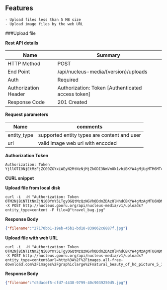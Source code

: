 Features 
------------

	- Upload files less than 5 MB size
	- Upload image files by the web URL 
	
	
###Upload file

**Rest API details**

| Name | Summary |
|------------------------|--------|
| HTTP Method | POST |
| End Point | /api/nucleus-media/{version}/uploads |
| Auth | Required |
| Authorization Header | Authorization: Token [Authenticated access token]
| Response Code | 201 Created |


**Request parameters**

| Name | comments |
|------------------------|--------|
| entity_type | supported entity types are content and user |
| url | valid image web url with encoded |


**Authorization Token**
```
Authorization: Token YjllOTI0NjEtMzFjZC00ZGYxLWEyN2MtNzNjMjZkODI3NmVmOk1vbiBKYW4gMjUgMTM6MTc6MTAgSVNUIDIwMTY6MTQ1MzcwODAzMDAwNg==
```


**CURL snippet**

**Upload file from local disk**

```posh
curl -i  -H "Authorization: Token OTM2NjBiNTItNmZjNi00YmY5LTgyOGQtMzQzNGVhODdmZDAzOlNhdCBKYW4gMzAgMTU6NDM6MTMgSVNUIDIwMTY6MTQ1NDE0ODc5MzM0Ng=="   -X POST http://nucleus.gooru.org/api/nucleus-media/v1/uploads?entity_type=content -F file=@"travel_bag.jpg"
```


**Response Body**

```json
{"filename":"27170bb1-19eb-45b1-bd18-839062c6887f.jpg"}
```


**Upload file with web URL**

```posh
curl -i  -H "Authorization: Token OTM2NjBiNTItNmZjNi00YmY5LTgyOGQtMzQzNGVhODdmZDAzOlNhdCBKYW4gMzAgMTU6NDM6MTMgSVNUIDIwMTY6MTQ1NDE0ODc5MzM0Ng=="   -X POST http://nucleus.gooru.org/api/nucleus-media/v1/uploads?entity_type=content&url=http%3A%2F%2Fimages.all-free-download.com%2Fimages%2Fgraphiclarge%2Fnatural_beauty_of_hd_picture_5_166088.jpg"
```


**Response Body**

```json
{"filename":"c5dacef5-cfd7-4438-9799-40c9039250d5.jpg"}
```
